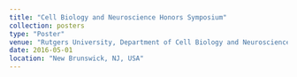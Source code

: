 ```yaml
---
title: "Cell Biology and Neuroscience Honors Symposium"
collection: posters
type: "Poster"
venue: "Rutgers University, Department of Cell Biology and Neuroscience"
date: 2016-05-01
location: "New Brunswick, NJ, USA"
---
```

